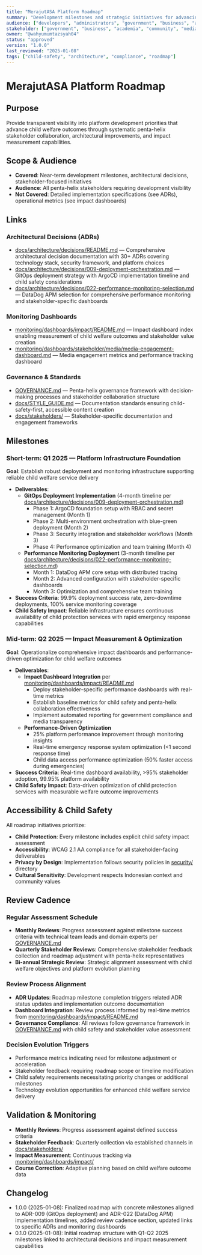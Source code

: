 ```yaml
---
title: "MerajutASA Platform Roadmap"
summary: "Development milestones and strategic initiatives for advancing child welfare through penta-helix collaboration"
audience: ["developers", "administrators", "government", "business", "academia", "community", "media"]
stakeholder: ["government", "business", "academia", "community", "media"]
owner: "@wahyumumtazsyah04"
status: "approved"
version: "1.0.0"
last_reviewed: "2025-01-08"
tags: ["child-safety", "architecture", "compliance", "roadmap"]
---
```


# MerajutASA Platform Roadmap

## Purpose
Provide transparent visibility into platform development priorities that advance child welfare outcomes through systematic penta-helix stakeholder collaboration, architectural improvements, and impact measurement capabilities.

## Scope & Audience
- **Covered**: Near-term development milestones, architectural decisions, stakeholder-focused initiatives
- **Audience**: All penta-helix stakeholders requiring development visibility
- **Not Covered**: Detailed implementation specifications (see ADRs), operational metrics (see impact dashboards)

## Links

### Architectural Decisions (ADRs)
- [docs/architecture/decisions/README.md](docs/architecture/decisions/README.md) — Comprehensive architectural decision documentation with 30+ ADRs covering technology stack, security framework, and platform choices
- [docs/architecture/decisions/009-deployment-orchestration.md](docs/architecture/decisions/009-deployment-orchestration.md) — GitOps deployment strategy with ArgoCD implementation timeline and child safety considerations
- [docs/architecture/decisions/022-performance-monitoring-selection.md](docs/architecture/decisions/022-performance-monitoring-selection.md) — DataDog APM selection for comprehensive performance monitoring and stakeholder-specific dashboards

### Monitoring Dashboards
- [monitoring/dashboards/impact/README.md](monitoring/dashboards/impact/README.md) — Impact dashboard index enabling measurement of child welfare outcomes and stakeholder value creation
- [monitoring/dashboards/stakeholder/media/media-engagement-dashboard.md](monitoring/dashboards/stakeholder/media/media-engagement-dashboard.md) — Media engagement metrics and performance tracking dashboard

### Governance & Standards
- [GOVERNANCE.md](GOVERNANCE.md) — Penta-helix governance framework with decision-making processes and stakeholder collaboration structure
- [docs/STYLE_GUIDE.md](docs/STYLE_GUIDE.md) — Documentation standards ensuring child-safety-first, accessible content creation
- [docs/stakeholders/](docs/stakeholders/) — Stakeholder-specific documentation and engagement frameworks

## Milestones

### Short-term: Q1 2025 — Platform Infrastructure Foundation
**Goal**: Establish robust deployment and monitoring infrastructure supporting reliable child welfare service delivery
- **Deliverables**: 
  - **GitOps Deployment Implementation** (4-month timeline per [docs/architecture/decisions/009-deployment-orchestration.md](docs/architecture/decisions/009-deployment-orchestration.md))
    - Phase 1: ArgoCD foundation setup with RBAC and secret management (Month 1)
    - Phase 2: Multi-environment orchestration with blue-green deployment (Month 2)
    - Phase 3: Security integration and stakeholder workflows (Month 3)
    - Phase 4: Performance optimization and team training (Month 4)
  - **Performance Monitoring Deployment** (3-month timeline per [docs/architecture/decisions/022-performance-monitoring-selection.md](docs/architecture/decisions/022-performance-monitoring-selection.md))
    - Month 1: DataDog APM core setup with distributed tracing
    - Month 2: Advanced configuration with stakeholder-specific dashboards
    - Month 3: Optimization and comprehensive team training
- **Success Criteria**: 99.9% deployment success rate, zero-downtime deployments, 100% service monitoring coverage
- **Child Safety Impact**: Reliable infrastructure ensures continuous availability of child protection services with rapid emergency response capabilities

### Mid-term: Q2 2025 — Impact Measurement & Optimization
**Goal**: Operationalize comprehensive impact dashboards and performance-driven optimization for child welfare outcomes
- **Deliverables**:
  - **Impact Dashboard Integration** per [monitoring/dashboards/impact/README.md](monitoring/dashboards/impact/README.md)
    - Deploy stakeholder-specific performance dashboards with real-time metrics
    - Establish baseline metrics for child safety and penta-helix collaboration effectiveness
    - Implement automated reporting for government compliance and media transparency
  - **Performance-Driven Optimization**
    - 25% platform performance improvement through monitoring insights
    - Real-time emergency response system optimization (<1 second response time)
    - Child data access performance optimization (50% faster access during emergencies)
- **Success Criteria**: Real-time dashboard availability, >95% stakeholder adoption, 99.95% platform availability
- **Child Safety Impact**: Data-driven optimization of child protection services with measurable welfare outcome improvements

## Accessibility & Child Safety
All roadmap initiatives prioritize:
- **Child Protection**: Every milestone includes explicit child safety impact assessment
- **Accessibility**: WCAG 2.1 AA compliance for all stakeholder-facing deliverables  
- **Privacy by Design**: Implementation follows security policies in [security/](security/) directory
- **Cultural Sensitivity**: Development respects Indonesian context and community values

## Review Cadence

### Regular Assessment Schedule
- **Monthly Reviews**: Progress assessment against milestone success criteria with technical team leads and domain experts per [GOVERNANCE.md](GOVERNANCE.md)
- **Quarterly Stakeholder Reviews**: Comprehensive stakeholder feedback collection and roadmap adjustment with penta-helix representatives
- **Bi-annual Strategic Review**: Strategic alignment assessment with child welfare objectives and platform evolution planning

### Review Process Alignment
- **ADR Updates**: Roadmap milestone completion triggers related ADR status updates and implementation outcome documentation
- **Dashboard Integration**: Review process informed by real-time metrics from [monitoring/dashboards/impact/README.md](monitoring/dashboards/impact/README.md)
- **Governance Compliance**: All reviews follow governance framework in [GOVERNANCE.md](GOVERNANCE.md) with child safety and stakeholder value assessment

### Decision Evolution Triggers
- Performance metrics indicating need for milestone adjustment or acceleration
- Stakeholder feedback requiring roadmap scope or timeline modification
- Child safety requirements necessitating priority changes or additional milestones
- Technology evolution opportunities for enhanced child welfare service delivery

## Validation & Monitoring
- **Monthly Reviews**: Progress assessment against defined success criteria
- **Stakeholder Feedback**: Quarterly collection via established channels in [docs/stakeholders/](docs/stakeholders/)
- **Impact Measurement**: Continuous tracking via [monitoring/dashboards/impact/](monitoring/dashboards/impact/)
- **Course Correction**: Adaptive planning based on child welfare outcome data

## Changelog
- 1.0.0 (2025-01-08): Finalized roadmap with concrete milestones aligned to ADR-009 (GitOps deployment) and ADR-022 (DataDog APM) implementation timelines, added review cadence section, updated links to specific ADRs and monitoring dashboards
- 0.1.0 (2025-01-08): Initial roadmap structure with Q1-Q2 2025 milestones linked to architectural decisions and impact measurement capabilities